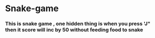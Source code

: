 # Snake-game
### This is snake game , one hidden thing is when you press 'J" then it score will inc by 50 without feeding food to snake
